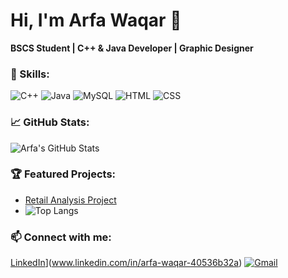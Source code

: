 # Hi, I'm Arfa Waqar 👋
**BSCS Student | C++ & Java Developer | Graphic Designer**

### 🚀 Skills:
![C++](https://img.shields.io/badge/C%2B%2B-00599C?style=for-the-badge&logo=c%2B%2B&logoColor=white)
![Java](https://img.shields.io/badge/Java-ED8B00?style=for-the-badge&logo=java&logoColor=white)
![MySQL](https://img.shields.io/badge/MySQL-4479A1?style=for-the-badge&logo=mysql&logoColor=white)
![HTML](https://img.shields.io/badge/HTML5-E34F26?style=for-the-badge&logo=html5&logoColor=white)
![CSS](https://img.shields.io/badge/CSS3-1572B6?style=for-the-badge&logo=css3&logoColor=white)


### 📈 GitHub Stats:
![Arfa's GitHub Stats](https://github-readme-stats.vercel.app/api?username=ArfaWaqar&show_icons=true&theme=radical)

### 🏆 Featured Projects:
- [Retail Analysis Project](https://github.com/ArfaWaqar/retail-analysis-Project)
- ![Top Langs](https://github-readme-stats.vercel.app/api/top-langs/?username=Arfa-Waqar&layout=compact&theme=radical)


### 📫 Connect with me:
[LinkedIn](https://img.shields.io/badge/-LinkedIn-blue?logo=Linkedin&logoColor=white)](www.linkedin.com/in/arfa-waqar-40536b32a)
[![Gmail](https://img.shields.io/badge/-Email-red?logo=gmail&logoColor=white)](arfawaqar702@gmail.com)

